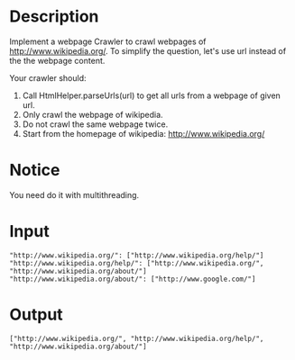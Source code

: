 # Description

Implement a webpage Crawler to crawl webpages of http://www.wikipedia.org/. To simplify the question, let's use url instead of the the webpage content.

Your crawler should:

1. Call HtmlHelper.parseUrls(url) to get all urls from a webpage of given url.
2. Only crawl the webpage of wikipedia.
3. Do not crawl the same webpage twice.
4. Start from the homepage of wikipedia: http://www.wikipedia.org/

# Notice

You need do it with multithreading.

# Input

```
"http://www.wikipedia.org/": ["http://www.wikipedia.org/help/"]
"http://www.wikipedia.org/help/": ["http://www.wikipedia.org/", "http://www.wikipedia.org/about/"]
"http://www.wikipedia.org/about/": ["http://www.google.com/"]
```

# Output

```
["http://www.wikipedia.org/", "http://www.wikipedia.org/help/", "http://www.wikipedia.org/about/"]
```
